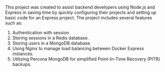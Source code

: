 This project was created to assist backend developers using Node.js and Express in saving time by quickly configuring their projects and setting up basic code for an Express project. The project includes several features such as:

1. Authentication with session.
2. Storing sessions in a Redis database.
3. Storing users in a MongoDB database.
4. Using Nginx to manage load balancing between Docker Express instances.
5. Utilizing Percona MongoDB for simplified Point-In-Time Recovery (PITR) backups.
